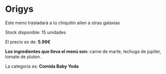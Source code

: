 # Origys

Este menú trasladará a tu chiquitín alíen a otras galaxias

Stock disponible: 15 unidades

El precio es de: **5.99€**

**Los ingredientes que lleva el menú son:** carne de marte, lechuga de jupiter, tomate de pluton.

La categoria es: **Comida Baby Yoda**



